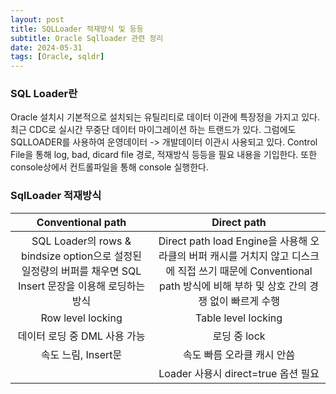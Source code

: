 ```yaml
---
layout: post
title: SQLLoader 적재방식 및 등등
subtitle: Oracle Sqlloader 관련 정리
date: 2024-05-31
tags: [Oracle, sqldr]
---
```


### SQL Loader란
Oracle 설치시 기본적으로 설치되는 유틸리티로 데이터 이관에 특장정을 가지고 있다.
최근 CDC로 실시간 무중단 데이터 마이그레이션 하는 트랜드가 있다.
그럼에도 SQLLOADER를 사용하여 운영데이터 -> 개발데이터 이관시 사용되고 있다.
Control File을 통해 log, bad, dicard file 경로, 적재방식 등등을 필요 내용을 기입한다. 또한 console상에서 컨트롤파일을 통해 console 실행한다.

### SqlLoader 적재방식

|Conventional path|Direct path|
|:---:|:---:|
|SQL Loader의 rows & bindsize option으로 설정된 일정량의 버퍼를 채우면 SQL Insert 문장을 이용해 로딩하는 방식|Direct path load Engine을 사용해 오라클의 버퍼 캐시를 거치지 않고 디스크에 직접 쓰기 때문에 Conventional path 방식에 비해 부하 및 상호 간의 경쟁 없이 빠르게 수행|
|Row level locking|Table level locking|
|데이터 로딩 중  DML 사용 가능|로딩 중 lock|
|속도 느림, Insert문|속도 빠름 오라클 캐시 안씀|
||Loader 사용시 direct=true 옵션 필요|
